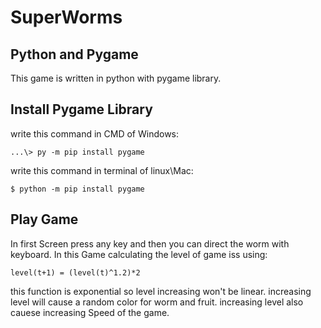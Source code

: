 # SuperWorms
## Python and Pygame
This game is written in python with pygame library.

## Install Pygame Library
write this command in CMD of Windows:
```
...\> py -m pip install pygame
```
write this command in terminal of linux\Mac:
```
$ python -m pip install pygame
```

## Play Game
In first Screen press any key and then you can direct the worm with keyboard.
In this Game calculating the level of game iss using:
```
level(t+1) = (level(t)^1.2)*2
```
this function is exponential so level increasing won't be linear.
increasing level will cause a random color for worm and fruit.
increasing level also cauese increasing Speed of the game.
